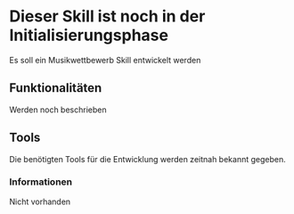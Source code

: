 # Dieser Skill ist noch in der Initialisierungsphase
Es soll ein Musikwettbewerb Skill entwickelt werden

## Funktionalitäten
Werden noch beschrieben

## Tools
Die benötigten Tools für die Entwicklung werden zeitnah bekannt gegeben.

### Informationen
Nicht vorhanden